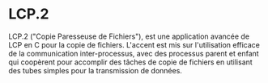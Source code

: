 # LCP.2
LCP.2 ("Copie Paresseuse de Fichiers"), est une application avancée de LCP en C pour la copie de fichiers. L'accent est mis sur l'utilisation efficace de la communication inter-processus, avec des processus parent et enfant qui coopèrent pour accomplir des tâches de copie de fichiers en utilisant des tubes simples pour la transmission de données.
